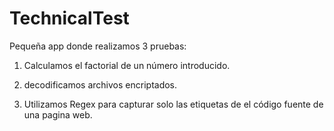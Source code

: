 # TechnicalTest

Pequeña app donde realizamos 3 pruebas:

1. Calculamos el factorial de un número introducido.

2. decodificamos archivos encriptados.

3. Utilizamos Regex para capturar solo las etiquetas <A> de el código fuente de una pagina web.
